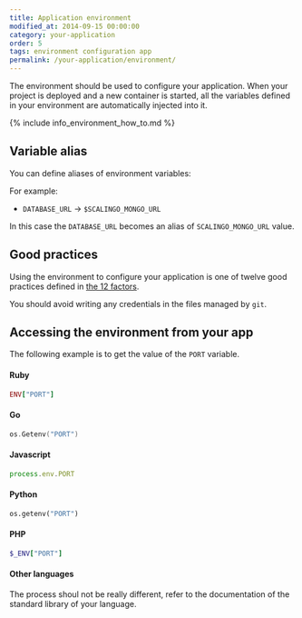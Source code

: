 ```yaml
---
title: Application environment
modified_at: 2014-09-15 00:00:00
category: your-application
order: 5
tags: environment configuration app
permalink: /your-application/environment/
---
```


The environment should be used to configure your application. When your
project is deployed and a new container is started, all the variables defined
in your environment are automatically injected into it.

{% include info_environment_how_to.md %}

## Variable alias

You can define aliases of environment variables:

For example:

* `DATABASE_URL` -&gt; `$SCALINGO_MONGO_URL`

In this case the `DATABASE_URL` becomes an alias of `SCALINGO_MONGO_URL` value.

## Good practices

Using the environment to configure your application is one of twelve good practices
defined in [the 12 factors](http://12factor.net/).

You should avoid writing any credentials in the files managed by `git`.

## Accessing the environment from your app

The following example is to get the value of the `PORT` variable.

#### Ruby

```ruby
ENV["PORT"]
```

#### Go

```go
os.Getenv("PORT")
```

#### Javascript

```js
process.env.PORT
```

#### Python

```python
os.getenv("PORT")
```

#### PHP

```ruby
$_ENV["PORT"]
```

#### Other languages

The process shoul not be really different, refer to the documentation of
the standard library of your language.
